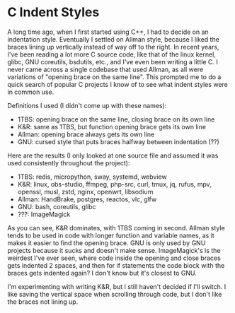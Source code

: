 # C Indent Styles

A long time ago, when I first started using C++, I had to decide on an indentation style. Eventually I settled on Allman style, because I liked the braces lining up vertically instead of way off to the right. In recent years, I've been reading a lot more C source code, like that of the linux kernel, glibc, GNU coreutils, bsdutils, etc., and I've even been writing a little C. I never came across a single codebase that used Allman, as all were variations of "opening brace on the same line". This prompted me to do a quick search of popular C projects I know of to see what indent styles were in common use.

Definitions I used (I didn't come up with these names):

- 1TBS: opening brace on the same line, closing brace on its own line
- K&R: same as 1TBS, but function opening brace gets its own line
- Allman: opening brace always gets its own line
- GNU: cursed style that puts braces halfway between indentation (??)

Here are the results (I only looked at one source file and assumed it was used consistently throughout the project):

- 1TBS: redis, micropython, sway, systemd, webview
- K&R: linux, obs-studio, ffmpeg, php-src, curl, tmux, jq, rufus, mpv, openssl, musl, zstd, nginx, openwrt, libsodium
- Allman: HandBrake, postgres, reactos, vlc, glfw
- GNU: bash, coreutils, glibc
- ???: ImageMagick

As you can see, K&R dominates, with 1TBS coming in second. Allman style tends to be used in code with longer function and variable names, as it makes it easier to find the opening brace. GNU is only used by GNU projects because it sucks and doesn't make sense. ImageMagick's is the weirdest I've ever seen, where code inside the opening and close braces gets indented 2 spaces, and then for if statements the code block with the braces gets indented again? I don't know but it's closest to GNU.

I'm experimenting with writing K&R, but I still haven't decided if I'll switch. I like saving the vertical space when scrolling through code, but I don't like the braces not lining up.

